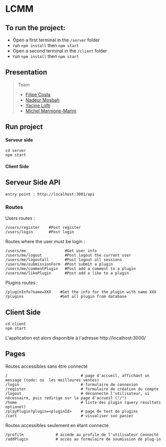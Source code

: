 # LCMM

## To run the project:
- Open a first terminal in the `/server` folder
- run `npm install` then `npm start`
- Open a second terminal in the `/client` folder
- run `npm install` then `npm start`

## Presentation

> Team
 >- [Filipe Costa](https://github.com/FilipeCosta06)
> - [Nadeur Mosbah](https://github.com/Nadeur-Mosbah)
 >- [Yacine Lofti](https://github.com/LotfiYacine)
> - [Michel Marmone-Marini](https://github.com/MMarmone)

## Run project

#### Serveur side
    cd server
    npm start
#### Client Side

## Serveur Side API
    entry point : http://localhost:3001/api
### Routes
Users routes :

    /users/register    #Post register
    /users/login       #Post login

Routes where the user must be login :

    /users/me                 #Get user info 
    /users/me/logout          #Post logout the current user 
    /users/me/logoutall       #Post logout all sessions
    /users/me/submissionForm  #Post submit a plugin
    /users/me/commentPlugin   #Post add a comment to a plugin
    /users/me/likePlugin      #Post add a like to a plugin

Plugins routes : 
    
    /pluginInfo?name=XXX    #Get the info for the plugin with name XXX
    /plugins                #Get all plugin from database

## Client Side
    cd client
    npm start
    
L'application est alors disponible à l'adresse http://localhost:3000/

## Pages
Routes accessibles sans être connecté

    /                                # page d'accueil, affichant un message (todo: ou  les meilleures ventes)
    /login                           # formulaire de connexion
    /register                        # formulaire de création du compte
    /logout                          # déconnecte l'utilisateur, si nécessaire, puis redirige sur la page d'accueil ("/")
    /home                            # liste des plugin (query résultats optionel)  
    /playPlugin?plugin=<pluginId>    # page de test de plugins
    /cart                            # visualiser son panier
    
Routes accessibles seulement en étant connecté
    
    /profile              # accède au profile de l'utilisateur connecté 
    /addPlugin            # accès au formulaire de soumission de plug-in
